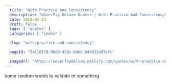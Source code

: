 ```yaml
---
  title: "With Practice And Consistency"
  description: "NeverFap Deluxe Quotes | With Practice And Consistency"
  date: 2019-03-23
  draft: false
  tags: [ "quotes" ]
  categories: [ "index" ]

  slug: "with-practice-and-consistency"

  pageId: "541181f8-90d0-458e-b4b6-849931d87efc"

  imageUrl: "https://neverfapdeluxe.netlify.com/quotes/with-practice-and-consistency.png"
---
```


some random words to valdate or something.
